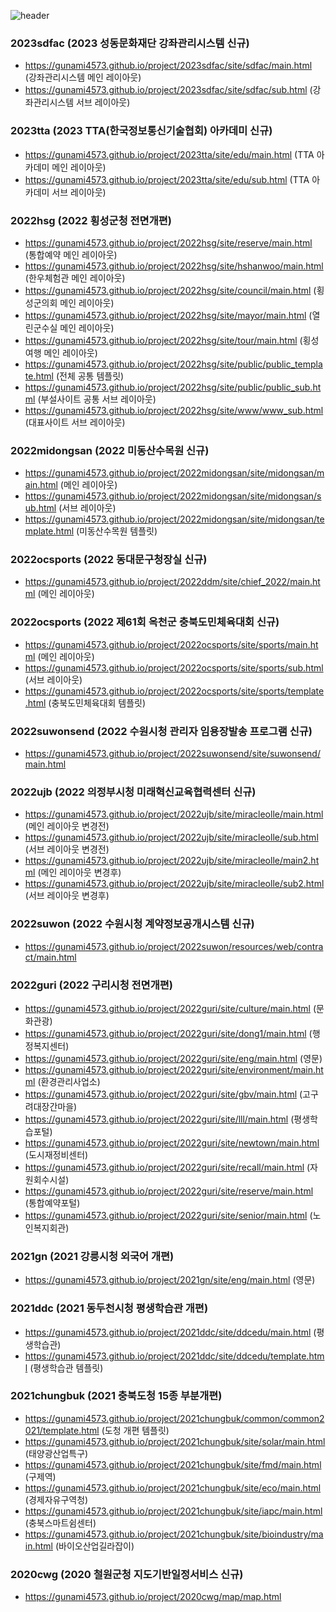 ![header](https://capsule-render.vercel.app/api?type=wave&color=333333&height=200&section=header&text=SI%20Total%20Project%202020~&fontSize=30&fontColor=ffffff)

### 2023sdfac (2023 성동문화재단 강좌관리시스템 신규)
- https://gunami4573.github.io/project/2023sdfac/site/sdfac/main.html (강좌관리시스템 메인 레이아웃)
- https://gunami4573.github.io/project/2023sdfac/site/sdfac/sub.html (강좌관리시스템 서브 레이아웃)

### 2023tta (2023 TTA(한국정보통신기술협회) 아카데미 신규)
- https://gunami4573.github.io/project/2023tta/site/edu/main.html (TTA 아카데미 메인 레이아웃)
- https://gunami4573.github.io/project/2023tta/site/edu/sub.html (TTA 아카데미 서브 레이아웃)

### 2022hsg (2022 횡성군청 전면개편)
- https://gunami4573.github.io/project/2022hsg/site/reserve/main.html (통합예약 메인 레이아웃)
- https://gunami4573.github.io/project/2022hsg/site/hshanwoo/main.html (한우체험관 메인 레이아웃)
- https://gunami4573.github.io/project/2022hsg/site/council/main.html (횡성군의회 메인 레이아웃)
- https://gunami4573.github.io/project/2022hsg/site/mayor/main.html (열린군수실 메인 레이아웃)
- https://gunami4573.github.io/project/2022hsg/site/tour/main.html (횡성여행 메인 레이아웃)
- https://gunami4573.github.io/project/2022hsg/site/public/public_template.html (전체 공통 템플릿)
- https://gunami4573.github.io/project/2022hsg/site/public/public_sub.html (부설사이트 공통 서브 레이아웃)
- https://gunami4573.github.io/project/2022hsg/site/www/www_sub.html (대표사이트 서브 레이아웃)

### 2022midongsan (2022 미동산수목원 신규)
- https://gunami4573.github.io/project/2022midongsan/site/midongsan/main.html (메인 레이아웃)
- https://gunami4573.github.io/project/2022midongsan/site/midongsan/sub.html (서브 레이아웃)
- https://gunami4573.github.io/project/2022midongsan/site/midongsan/template.html (미동산수목원 템플릿)

### 2022ocsports (2022 동대문구청장실 신규)
- https://gunami4573.github.io/project/2022ddm/site/chief_2022/main.html (메인 레이아웃)

### 2022ocsports (2022 제61회 옥천군 충북도민체육대회 신규)
- https://gunami4573.github.io/project/2022ocsports/site/sports/main.html (메인 레이아웃)
- https://gunami4573.github.io/project/2022ocsports/site/sports/sub.html (서브 레이아웃)
- https://gunami4573.github.io/project/2022ocsports/site/sports/template.html (충북도민체육대회 템플릿)

### 2022suwonsend (2022 수원시청 관리자 임용장발송 프로그램 신규)
- https://gunami4573.github.io/project/2022suwonsend/site/suwonsend/main.html

### 2022ujb (2022 의정부시청 미래혁신교육협력센터 신규)
- https://gunami4573.github.io/project/2022ujb/site/miracleolle/main.html (메인 레이아웃 변경전)
- https://gunami4573.github.io/project/2022ujb/site/miracleolle/sub.html (서브 레이아웃 변경전)
- https://gunami4573.github.io/project/2022ujb/site/miracleolle/main2.html (메인 레이아웃 변경후)
- https://gunami4573.github.io/project/2022ujb/site/miracleolle/sub2.html (서브 레이아웃 변경후)

### 2022suwon (2022 수원시청 계약정보공개시스템 신규)
- https://gunami4573.github.io/project/2022suwon/resources/web/contract/main.html

### 2022guri (2022 구리시청 전면개편)
- https://gunami4573.github.io/project/2022guri/site/culture/main.html (문화관광)
- https://gunami4573.github.io/project/2022guri/site/dong1/main.html (행정복지센터)
- https://gunami4573.github.io/project/2022guri/site/eng/main.html (영문)
- https://gunami4573.github.io/project/2022guri/site/environment/main.html (환경관리사업소)
- https://gunami4573.github.io/project/2022guri/site/gbv/main.html (고구려대장간마을)
- https://gunami4573.github.io/project/2022guri/site/lll/main.html (평생학습포털)
- https://gunami4573.github.io/project/2022guri/site/newtown/main.html (도시재정비센터)
- https://gunami4573.github.io/project/2022guri/site/recall/main.html (자원회수시설)
- https://gunami4573.github.io/project/2022guri/site/reserve/main.html (통합예약포털)
- https://gunami4573.github.io/project/2022guri/site/senior/main.html (노인복지회관)

### 2021gn (2021 강릉시청 외국어 개편)
- https://gunami4573.github.io/project/2021gn/site/eng/main.html (영문)

### 2021ddc (2021 동두천시청 평생학습관 개편)
- https://gunami4573.github.io/project/2021ddc/site/ddcedu/main.html (평생학습관)
- https://gunami4573.github.io/project/2021ddc/site/ddcedu/template.html (평생학습관 템플릿)

### 2021chungbuk (2021 충북도청 15종 부분개편)
- https://gunami4573.github.io/project/2021chungbuk/common/common2021/template.html (도청 개편 템플릿)
- https://gunami4573.github.io/project/2021chungbuk/site/solar/main.html (태양광산업특구)
- https://gunami4573.github.io/project/2021chungbuk/site/fmd/main.html (구제역)
- https://gunami4573.github.io/project/2021chungbuk/site/eco/main.html (경제자유구역청)
- https://gunami4573.github.io/project/2021chungbuk/site/iapc/main.html (충북스마트쉼센터)
- https://gunami4573.github.io/project/2021chungbuk/site/bioindustry/main.html (바이오산업길라잡이)

### 2020cwg (2020 철원군청 지도기반일정서비스 신규)
- https://gunami4573.github.io/project/2020cwg/map/map.html